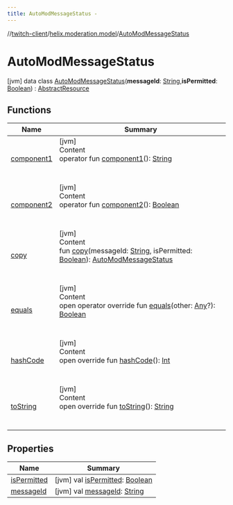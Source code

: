 ```yaml
---
title: AutoModMessageStatus -
---
```

//[twitch-client](../../index.md)/[helix.moderation.model](../index.md)/[AutoModMessageStatus](index.md)



# AutoModMessageStatus  
 [jvm] data class [AutoModMessageStatus](index.md)(**messageId**: [String](https://kotlinlang.org/api/latest/jvm/stdlib/kotlin/-string/index.html),**isPermitted**: [Boolean](https://kotlinlang.org/api/latest/jvm/stdlib/kotlin/-boolean/index.html)) : [AbstractResource](../../helix.http.model/-abstract-resource/index.md)   


## Functions  
  
|  Name|  Summary| 
|---|---|
| [component1](component1.md)| [jvm]  <br>Content  <br>operator fun [component1](component1.md)(): [String](https://kotlinlang.org/api/latest/jvm/stdlib/kotlin/-string/index.html)  <br><br><br>
| [component2](component2.md)| [jvm]  <br>Content  <br>operator fun [component2](component2.md)(): [Boolean](https://kotlinlang.org/api/latest/jvm/stdlib/kotlin/-boolean/index.html)  <br><br><br>
| [copy](copy.md)| [jvm]  <br>Content  <br>fun [copy](copy.md)(messageId: [String](https://kotlinlang.org/api/latest/jvm/stdlib/kotlin/-string/index.html), isPermitted: [Boolean](https://kotlinlang.org/api/latest/jvm/stdlib/kotlin/-boolean/index.html)): [AutoModMessageStatus](index.md)  <br><br><br>
| [equals](https://kotlinlang.org/api/latest/jvm/stdlib/kotlin/-any/equals.html)| [jvm]  <br>Content  <br>open operator override fun [equals](https://kotlinlang.org/api/latest/jvm/stdlib/kotlin/-any/equals.html)(other: [Any](https://kotlinlang.org/api/latest/jvm/stdlib/kotlin/-any/index.html)?): [Boolean](https://kotlinlang.org/api/latest/jvm/stdlib/kotlin/-boolean/index.html)  <br><br><br>
| [hashCode](https://kotlinlang.org/api/latest/jvm/stdlib/kotlin/-any/hash-code.html)| [jvm]  <br>Content  <br>open override fun [hashCode](https://kotlinlang.org/api/latest/jvm/stdlib/kotlin/-any/hash-code.html)(): [Int](https://kotlinlang.org/api/latest/jvm/stdlib/kotlin/-int/index.html)  <br><br><br>
| [toString](https://kotlinlang.org/api/latest/jvm/stdlib/kotlin/-any/to-string.html)| [jvm]  <br>Content  <br>open override fun [toString](https://kotlinlang.org/api/latest/jvm/stdlib/kotlin/-any/to-string.html)(): [String](https://kotlinlang.org/api/latest/jvm/stdlib/kotlin/-string/index.html)  <br><br><br>


## Properties  
  
|  Name|  Summary| 
|---|---|
| [isPermitted](index.md#helix.moderation.model/AutoModMessageStatus/isPermitted/#/PointingToDeclaration/)|  [jvm] val [isPermitted](index.md#helix.moderation.model/AutoModMessageStatus/isPermitted/#/PointingToDeclaration/): [Boolean](https://kotlinlang.org/api/latest/jvm/stdlib/kotlin/-boolean/index.html)   <br>
| [messageId](index.md#helix.moderation.model/AutoModMessageStatus/messageId/#/PointingToDeclaration/)|  [jvm] val [messageId](index.md#helix.moderation.model/AutoModMessageStatus/messageId/#/PointingToDeclaration/): [String](https://kotlinlang.org/api/latest/jvm/stdlib/kotlin/-string/index.html)   <br>

